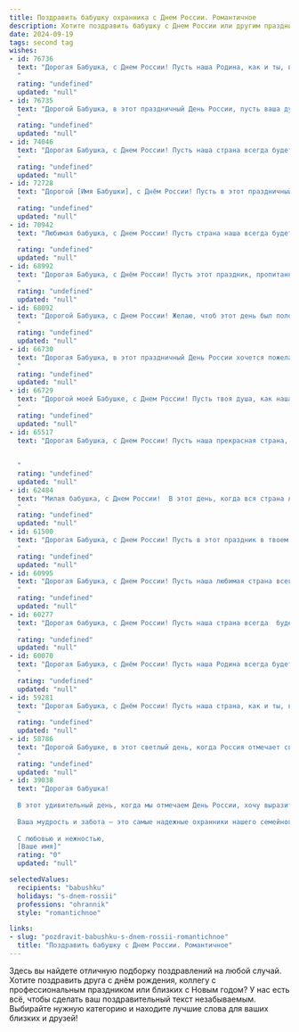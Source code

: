```yaml
---
title: Поздравить бабушку охранника с Днем России. Романтичное
description: Хотите поздравить бабушку с Днем России или другим праздником? Наш ИИ создаст незабываемое поздравление, а вы обязательно выделитесь среди других.  
date: 2024-09-19
tags: second tag
wishes:
- id: 76736
  text: "Дорогая Бабушка, с Днем России! Пусть наша Родина, как и ты, всегда будет сильна духом, богата любовью и окружена заботой! Пусть каждый день будет наполнен радостью, подобно твоим светлым и добрым глазам, которые хранят в себе тепло нашей страны. Пусть твоя жизнь, как и история России, будет богата на яркие события и добрые дела!
  "
  rating: "undefined"
  updated: "null"
- id: 76735
  text: "Дорогой Бабушка, в этот праздничный День России, пусть ваша душа будет полна теплых чувств, как весеннее небо над нашей Родиной. Пусть ваши глаза сияют от счастья, а сердце – от любви к родной земле. Храни вас Бог, моя дорогая, вы - символ моей любви.
  "
  rating: "undefined"
  updated: "null"
- id: 74046
  text: "Дорогая Бабушка, с Днем России! Пусть наша страна всегда будет сильна и процветает, как твоя любовь к нам. Ты - настоящий символ родины, хранительница традиций и семейного очага. Спасибо за твою мудрость и верность. Пусть этот день принесет тебе радость, мир и спокойствие, как твой охраняемый мир.
  "
  rating: "undefined"
  updated: "null"
- id: 72728
  text: "Дорогой [Имя Бабушки], с Днём России! Пусть в этот праздничный день Ваше сердце бьется в такт с душой нашей Родины, ведь каждый шаг Вашей жизни был посвящен ее защите, и Ваша профессия охранника – это не просто работа, а настоящее служение. Желаю Вам крепкого здоровья, мирного неба над головой и  всего самого светлого!
  "
  rating: "undefined"
  updated: "null"
- id: 70942
  text: "Любимая бабушка, с Днем России! Пусть страна наша всегда будет сильна и процветает, как твоя любовь. Пусть каждый день будет наполнен радостью и спокойствием, охраняемым надежной силой твоего сердца.
  "
  rating: "undefined"
  updated: "null"
- id: 68992
  text: "Дорогая Бабушка, с Днём России! Пусть этот праздник, пропитанный любовью к нашей Родине, принесет в твою жизнь тепло, радость и мир. Ты, как истинный страж, с душой и преданностью охраняешь наш покой, а твоя любовь – самое ценное сокровище нашей страны.
  "
  rating: "undefined"
  updated: "null"
- id: 68092
  text: "Дорогой Бабушка, с Днем России! Желаю, чтоб этот день был полон солнечного света, тепла, любви и мира, как твоя душа хранит память о родине. Пусть сила и храбрость, которые ты пронесла сквозь годы как охранник, защищают тебя всегда, а сердце бьется в такт с ритмом любимой страны.
  "
  rating: "undefined"
  updated: "null"
- id: 66730
  text: "Дорогая Бабушка, в этот праздничный День России хочется пожелать тебе всего самого прекрасного и светлого! Пусть твоя жизнь будет полна любви, радости, тепла и уюта, как наша великая страна. Пусть твоя душа всегда будет спокойна и защищена, как надежный охранник! С праздником, моя любимая Бабушка!
  "
  rating: "undefined"
  updated: "null"
- id: 66729
  text: "Дорогой моей Бабушке, с Днем России! Пусть твоя душа, как наша Родина, всегда будет сильной, свободной и прекрасной! Твоя любовь и забота - самая надежная охрана, которую я знаю. Спасибо за твое сердце, полное тепла, и за твою стойкость, подобную духу великой России.
  "
  rating: "undefined"
  updated: "null"
- id: 65517
  text: "Дорогая Бабушка, с Днем России! Пусть наша прекрасная страна, как и ты, всегда будет сильна духом, полна любви и заботы. Твоя служба охраны – это не просто профессия, это символ надежности и верности,  а ты – настоящий ангел-хранитель,  всегда готовый защитить своих близких.
  
  
  "
  rating: "undefined"
  updated: "null"
- id: 62484
  text: "Милая бабушка, с Днем России!  В этот день, когда вся страна ликует, я желаю тебе крепкого здоровья, чтобы ты всегда была опорой нашей семьи, и мирного неба над головой, чтобы ты могла наслаждаться каждым днем в окружении любящих тебя людей. Ты - настоящая героиня, хранительница семейных традиций и тепла, и мы бесконечно благодарны тебе за твою любовь и заботу.  Пусть в твоей душе всегда царит гармония и спокойствие, а жизнь будет полна ярких красок!
  "
  rating: "undefined"
  updated: "null"
- id: 61500
  text: "Дорогая Бабушка, с Днем России! Пусть в этот праздник в твоем сердце царит мир и спокойствие, как на твоем посту, где ты всегда стоишь на страже порядка и безопасности, даря нам чувство защищенности. Спасибо тебе за твой  нелегкий труд, за твою преданность и самоотверженность!
  "
  rating: "undefined"
  updated: "null"
- id: 60995
  text: "Дорогая Бабушка, с Днем России! Пусть наша любимая страна всегда остаётся для Вас символом мира, тепла и надежды. Пусть каждый день  будет наполнен любовью, счастьем и радостью, а  Ваша нежная душа  находит покой в тихих вечерах.  Желаю Вам  здоровья, благополучия и долгих лет жизни!
  "
  rating: "undefined"
  updated: "null"
- id: 60277
  text: "Дорогая бабушка, с Днем России! Пусть наша страна всегда  будет для тебя  оплотом  любви,  безопасности и  спокойствия, как  ты  безопасно и  верно  охраняешь  свой  дом  и  сердца своих  близких.  В этот  день  желаю  тебе  чувствовать  себя  любимой  и  счастливой, как  в  самом  красивом  и  спокойном  уголке  нашей  Родины.
  "
  rating: "undefined"
  updated: "null"
- id: 60070
  text: "Дорогая Бабушка, с Днём России! Пусть наша Родина всегда будет для тебя символом мира, любви и благополучия. Спасибо тебе за твою верность и преданность, за твою любовь и заботу. Пусть твоя душа всегда будет спокойна, а сердце радостно. С праздником!
  "
  rating: "undefined"
  updated: "null"
- id: 59281
  text: "Дорогая Бабушка, с Днём России! Пусть наша страна, как и ты, всегда будет сильной, доброй и защищенной. Несмотря на трудности профессии охранника, ты всегда находила время для любви и заботы. Спасибо за твою нежность, которая делает мир вокруг нас безопасным и прекрасным.
  "
  rating: "undefined"
  updated: "null"
- id: 58786
  text: "Дорогой Бабушке, в этот светлый день, когда Россия отмечает свой праздник, я хочу пожелать тебе неиссякаемой энергии, крепкого здоровья и душевного спокойствия. Пусть твоё сердце хранит мир и любовь, а жизнь наполняется яркими красками и теплыми мгновениями. Спасибо тебе за твою стойкость, мудрость и храбрость, которыми ты всегда делилась со мной. С Днем России!
  "
  rating: "undefined"
  updated: "null"
- id: 39038
  text: "Дорогая бабушка!
  
  В этот удивительный день, когда мы отмечаем День России, хочу выразить свою безграничную любовь и восхищение вами. Вы — как стена, защищающая нас от невзгод, точно так же, как охранник оберегает свои святыни.
  
  Ваша мудрость и забота — это самые надежные охранники нашего семейного счастья. Желаю вам здоровья, тепла и долгих лет жизни, чтобы в вашем сердце всегда светила яркая звезда любви и гармонии. Пусть каждый день дарит вам радость, а мир вокруг будет полон красоты и вдохновения.
  
  С любовью и нежностью,
  [Ваше имя]"
  rating: "0"
  updated: "null"

selectedValues:
  recipients: "babushku"
  holidays: "s-dnem-rossii"
  professions: "ohrannik"
  style: "romantichnoe"

links:
- slug: "pozdravit-babushku-s-dnem-rossii-romantichnoe"
  title: "Поздравить бабушку с Днем России. Романтичное"
---
```


Здесь вы найдете отличную подборку поздравлений на любой случай. 
Хотите поздравить друга с днём рождения, коллегу с профессиональным праздником или близких с Новым годом? У нас есть всё, чтобы сделать ваш поздравительный текст незабываемым. Выбирайте нужную категорию и находите лучшие слова для ваших близких и друзей!
